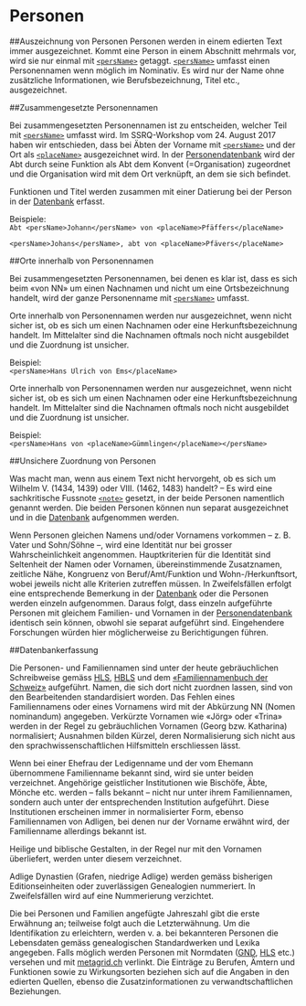 # Personen

##Auszeichnung von Personen
Personen werden in einem edierten Text  immer ausgezeichnet. Kommt eine Person in einem Abschnitt mehrmals vor, wird  sie nur einmal mit [`<persName>`](persName.de.md) getaggt.  [`<persName>`](persName.de.md) umfasst einen Personennamen wenn möglich im Nominativ. Es wird nur der Name ohne zusätzliche Informationen, wie Berufsbezeichnung, Titel etc., ausgezeichnet. 

##Zusammengesetzte Personennamen

Bei zusammengesetzten Personennamen ist zu entscheiden, welcher Teil mit  [`<persName>`](persName.de.md) umfasst wird. Im SSRQ-Workshop vom 24. August 2017 haben wir entschieden, dass bei Äbten der Vorname mit  [`<persName>`](persName.de.md)  und der Ort als  [`<placeName>`](placeName.de.md) ausgezeichnet wird. 
In der [Personendatenbank](https://www.ssrq-sds-fds.ch/persons-db-edit/) wird der Abt durch seine Funktion als Abt dem Konvent (=Organisation) zugeordnet und die Organisation wird mit dem Ort verknüpft, an dem sie sich befindet.

Funktionen und Titel werden zusammen mit einer Datierung bei der Person in der [Datenbank](https://www.ssrq-sds-fds.ch/persons-db-edit/) erfasst.

Beispiele:   
`Abt <persName>Johann</persName> von <placeName>Pfäffers</placeName>`

`<persName>Johans</persName>, abt von <placeName>Pfävers</placeName> `


##Orte innerhalb von Personennamen

Bei zusammengesetzten Personennamen, bei denen es klar ist, dass es sich beim «von NN» um einen Nachnamen und nicht um eine Ortsbezeichnung handelt, wird der ganze Personenname mit [`<persName>`](persName.de.md) umfasst.

Orte innerhalb von Personennamen werden nur ausgezeichnet, wenn nicht sicher ist, ob es sich um einen Nachnamen oder eine Herkunftsbezeichnung handelt. Im Mittelalter sind die Nachnamen oftmals noch nicht ausgebildet und die Zuordnung ist unsicher.

Beispiel:  
`<persName>Hans Ulrich von Ems</placeName>`

Orte innerhalb von Personennamen werden nur ausgezeichnet, wenn nicht sicher ist, ob es sich um einen Nachnamen oder eine Herkunftsbezeichnung handelt. Im Mittelalter sind die Nachnamen oftmals noch nicht ausgebildet und die Zuordnung ist unsicher.

Beispiel:   
`<persName>Hans von <placeName>Gümmlingen</placeName></persName>`

##Unsichere Zuordnung von Personen

Was macht man, wenn aus einem Text nicht hervorgeht, ob es sich um Wilhelm V. (1434, 1439) oder VIII. (1462, 1483) handelt? – Es wird eine sachkritische Fussnote [`<note>`](note.de.md) gesetzt, in der beide Personen namentlich genannt werden. 
Die beiden Personen können nun separat ausgezeichnet und in die [Datenbank](https://www.ssrq-sds-fds.ch/persons-db-edit/) aufgenommen werden.

Wenn Personen gleichen Namens und/oder Vornamens vorkommen – z. B. Vater und Sohn/Söhne –, wird eine Identität nur bei grosser Wahrscheinlichkeit angenommen. Hauptkriterien für die Identität sind Seltenheit der Namen oder Vornamen, übereinstimmende Zusatznamen, zeitliche Nähe, Kongruenz von Beruf/Amt/Funktion und Wohn-/Herkunftsort, wobei jeweils nicht alle Kriterien zutreffen müssen. In Zweifelsfällen erfolgt eine entsprechende Bemerkung in der [Datenbank](https://www.ssrq-sds-fds.ch/persons-db-edit/) oder die Personen werden einzeln aufgenommen. Daraus folgt, dass einzeln aufgeführte Personen mit gleichem Familien- und Vornamen in der [Personendatenbank](https://www.ssrq-sds-fds.ch/persons-db-edit/) identisch sein können, obwohl sie separat aufgeführt sind. Eingehendere Forschungen würden hier möglicherweise zu Berichtigungen führen. 

##Datenbankerfassung																		

Die Personen- und Familiennamen sind unter der heute gebräuchlichen Schreibweise gemäss [HLS](https://hls-dhs-dss.ch/de/), [HBLS](https://www.digibern.ch/katalog/historisch-biographisches-lexikon-der-schweiz) und dem [«Familiennamenbuch der Schweiz»](https://hls-dhs-dss.ch/famn/?pagename=famn2) aufgeführt. Namen, die sich dort nicht zuordnen lassen, sind von den Bearbeitenden standardisiert worden. Das Fehlen eines Familiennamens oder eines Vornamens wird mit der Abkürzung NN (Nomen nominandum) angegeben. Verkürzte Vornamen wie «Jörg» oder «Trina» werden in der Regel zu gebräuchlichen Vornamen (Georg bzw. Katharina) normalisiert; Ausnahmen bilden Kürzel, deren Normalisierung sich nicht aus den sprachwissenschaftlichen Hilfsmitteln erschliessen lässt. 

Wenn bei einer Ehefrau der Ledigenname und der vom Ehemann übernommene Familienname bekannt sind, wird sie unter beiden verzeichnet. Angehörige geistlicher Institutionen wie Bischöfe, Äbte, Mönche etc. werden – falls bekannt – nicht nur unter ihrem Familiennamen, sondern auch unter der entsprechenden Institution aufgeführt. Diese Institutionen erscheinen immer in normalisierter Form, ebenso Familiennamen von Adligen, bei denen nur der Vorname erwähnt wird, der Familienname allerdings bekannt ist. 

Heilige und biblische Gestalten, in der Regel nur mit den Vornamen überliefert, werden unter diesem verzeichnet. 

Adlige Dynastien (Grafen, niedrige Adlige) werden gemäss bisherigen Editionseinheiten oder zuverlässigen Genealogien nummeriert. In Zweifelsfällen wird auf eine Nummerierung verzichtet. 

Die bei Personen und Familien angefügte Jahreszahl gibt die erste Erwähnung an; teilweise folgt auch die Letzterwähnung. Um die Identifikation zu erleichtern, werden v. a. bei bekannteren Personen die Lebensdaten gemäss genealogischen Standardwerken und Lexika angegeben. Falls möglich werden Personen mit Normdaten ([GND](https://lobid.org/gnd), [HLS](https://hls-dhs-dss.ch/de/) etc.) versehen und mit [metagrid.ch](https://metagrid.ch/) verlinkt. Die Einträge zu Berufen, Ämtern und Funktionen sowie zu Wirkungsorten beziehen sich auf die Angaben in den edierten Quellen, ebenso die Zusatzinformationen zu verwandtschaftlichen Beziehungen.


